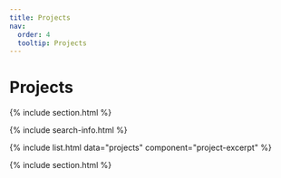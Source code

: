 ```yaml
---
title: Projects
nav:
  order: 4
  tooltip: Projects
---
```


# <i class="fas fa-brain"></i>Projects

{% include section.html %}

{% include search-info.html %}

{% include list.html data="projects" component="project-excerpt" %}

{% include section.html %}




